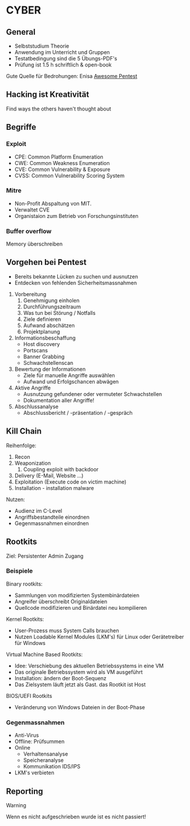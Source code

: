 # CYBER
## General
- Selbststudium Theorie
- Anwendung im Unterricht und Gruppen
- Testatbedingung sind die 5 Übungs-PDF's
- Prüfung ist 1.5 h schriftlich & open-book

Gute Quelle für Bedrohungen: Enisa
[Awesome Pentest](https://github.com/enaqx/awesome-pentest)

## Hacking ist Kreativität
Find ways the others haven't thought about

## Begriffe
### Exploit
- CPE: Common Platform Enumeration
- CWE: Common Weakness Enumeration
- CVE: Common Vulnerability & Exposure
- CVSS: Common Vulnerability Scoring System

### Mitre
- Non-Profit Abspaltung von MIT.
- Verwaltet CVE
- Organistaion zum Betrieb von Forschungsinstituten

### Buffer overflow
Memory überschreiben

## Vorgehen bei Pentest
- Bereits bekannte Lücken zu suchen und ausnutzen
- Entdecken von fehlenden Sicherheitsmassnahmen

1. Vorbereitung
	1. Genehmigung einholen
	2. Durchführungszeitraum
	3. Was tun bei Störung / Notfalls
	4. Ziele definieren 
	5. Aufwand abschätzen
	6. Projektplanung
2. Informationsbeschaffung
	- Host discovery
	- Portscans
	- Banner Grabbing
	- Schwachstellenscan
3. Bewertung der Informationen
	- Ziele für manuelle Angriffe auswählen
	- Aufwand und Erfolgschancen abwägen
4. Aktive Angriffe
	- Ausnutzung gefundener oder vermuteter Schwachstellen
	- Dokumentation aller Angriffe!
5. Abschlussanalyse
	- Abschlussbericht / -präsentation / -gespräch


## Kill Chain

Reihenfolge:
1. Recon
2. Weaponization
	1. Coupling exploit with backdoor
3. Delivery (E-Mail, Website ...)
4. Exploitation (Execute code on victim machine)
5. Installation - installation malware


Nutzen:
- Audienz im C-Level
- Angriffsbestandteile einordnen
- Gegenmassnahmen einordnen


## Rootkits
Ziel: Persistenter Admin Zugang

### Beispiele
Binary rootkits:
- Sammlungen von modifizierten Systembinärdateien
- Angreifer überschreibt Originaldateien
- Quellcode modifizieren und Binärdatei neu kompilieren

Kernel Rootkits:
- User-Prozess muss System Calls brauchen
- Nutzen Loadable Kernel Modules (LKM's) für Linux oder Gerätetreiber für Windows


Virtual Machine Based Rootkits:
- Idee: Verschiebung des aktuellen Betriebssystems in eine VM
- Das originale Betriebssystem wird als VM ausgeführt
- Installation: ändern der Boot-Sequenz
- Das Zielsystem läuft jetzt als Gast. das Rootkit ist Host

BIOS/UEFI Rootkits
- Veränderung von Windows Dateien in der Boot-Phase

### Gegenmassnahmen
- Anti-Virus
- Offline: Prüfsummen
- Online
	- Verhaltensanalyse
	- Speicheranalyse
	- Kommunikation IDS/IPS
- LKM's verbieten


## Reporting

>[!warning]
>Wenn es nicht aufgeschrieben wurde ist es nicht passiert!

